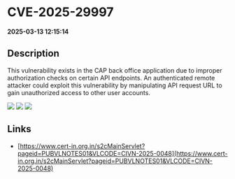 # CVE-2025-29997

**2025-03-13 12:15:14**

## Description
This vulnerability exists in the CAP back office application due to improper authorization checks on certain API endpoints. An authenticated remote attacker could exploit this vulnerability by manipulating API request URL to gain unauthorized access to other user accounts.

![](https://img.shields.io/static/v1?label=Score&message=8.2&color=red)
![](https://img.shields.io/static/v1?label=Severity&message=HIGH&color=red)
![](https://img.shields.io/static/v1?label=CWE&message=Auth&color=green)

## Links
- [https://www.cert-in.org.in/s2cMainServlet?pageid=PUBVLNOTES01&VLCODE=CIVN-2025-0048](https://www.cert-in.org.in/s2cMainServlet?pageid=PUBVLNOTES01&VLCODE=CIVN-2025-0048)
